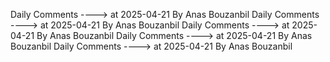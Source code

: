 Daily Comments ---->          at      2025-04-21 By Anas Bouzanbil
Daily Comments ---->          at      2025-04-21 By Anas Bouzanbil
Daily Comments ---->          at      2025-04-21 By Anas Bouzanbil
Daily Comments ---->          at      2025-04-21 By Anas Bouzanbil
Daily Comments ---->          at      2025-04-21 By Anas Bouzanbil
